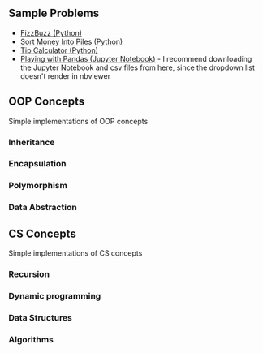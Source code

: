 ## Sample Problems
* [FizzBuzz (Python)](https://github.com/SLAldridge/SAldridge/blob/main/FizzBuzz.py)
* [Sort Money Into Piles (Python)](https://github.com/SLAldridge/SAldridge/blob/main/Money_Piles.py)
* [Tip Calculator (Python)](https://github.com/SLAldridge/SAldridge/blob/main/tip_calculator.py)
* [Playing with Pandas (Jupyter Notebook)](https://nbviewer.jupyter.org/github/SLAldridge/Pandas_Projects/blob/main/Playing_with_Pandas.ipynb) - I recommend downloading the Jupyter Notebook and csv files from [here](https://github.com/SLAldridge/Pandas_Projects), since the dropdown list doesn't render in nbviewer

## OOP Concepts
Simple implementations of OOP concepts

### Inheritance
### Encapsulation
### Polymorphism
### Data Abstraction

## CS Concepts
Simple implementations of CS concepts

### Recursion

### Dynamic programming

### Data Structures

### Algorithms 
